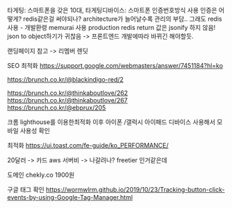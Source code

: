 타게팅: 스마트폰을 갖은 10대,
타게팅디바이스: 스마트폰
인증번호방식 사용
인증은 어떻게? redis같은걸 써야되나?
architecture가 늘어날수록 관리의 부담..
그래도 redis 사용 - 개발환령 memurai 사용 production redis 
return 값은 jsonify 하지 않음! json to object하기가 귀찮음 -> 프론트엔드 개발에따라 바뀌긴 해야할듯.

랜딩페이지 참고 -> 리멤버 렌딧

SEO 최적화
https://support.google.com/webmasters/answer/7451184?hl=ko


https://brunch.co.kr/@blackindigo-red/2

https://brunch.co.kr/@thinkaboutlove/262
https://brunch.co.kr/@thinkaboutlove/267
https://brunch.co.kr/@ebprux/205

크롬 lighthouse를 이용한최적화
이후 아이폰 /갤럭시 아이패드 디바이스 사용해서 모바일 사용성 확인

최적화
https://ui.toast.com/fe-guide/ko_PERFORMANCE/

20달러 -> 카드
aws 서버비 -> 나갈려나? freetier 인거같은데

도메인 chekly.co 
1900원

구글 태그 확인
https://wormwlrm.github.io/2019/10/23/Tracking-button-click-events-by-using-Google-Tag-Manager.html
